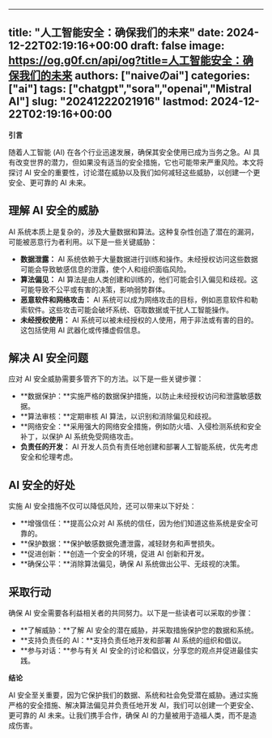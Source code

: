 
---
title: "人工智能安全：确保我们的未来"
date: 2024-12-22T02:19:16+00:00
draft: false
image: https://og.g0f.cn/api/og?title=人工智能安全：确保我们的未来
authors: ["naiveのai"]
categories: ["ai"]
tags: ["chatgpt","sora","openai","Mistral AI"]
slug: "20241222021916"
lastmod: 2024-12-22T02:19:16+00:00
---
**引言**

随着人工智能 (AI) 在各个行业迅速发展，确保其安全使用已成为当务之急。AI 具有改变世界的潜力，但如果没有适当的安全措施，它也可能带来严重风险。本文将探讨 AI 安全的重要性，讨论潜在威胁以及我们如何减轻这些威胁，以创建一个更安全、更可靠的 AI 未来。

## 理解 AI 安全的威胁

AI 系统本质上是复杂的，涉及大量数据和算法。这种复杂性创造了潜在的漏洞，可能被恶意行为者利用。以下是一些关键威胁：

- **数据泄露：** AI 系统依赖于大量数据进行训练和操作。未经授权访问这些数据可能会导致敏感信息的泄露，使个人和组织面临风险。
- **算法偏见：** AI 算法是由人类创建和训练的，他们可能会引入偏见和歧视。这可能导致不公平或有害的决策，影响弱势群体。
- **恶意软件和网络攻击：** AI 系统可以成为网络攻击的目标，例如恶意软件和勒索软件。这些攻击可能会破坏系统、窃取数据或干扰人工智能操作。
- **未经授权使用：** AI 系统可以被未经授权的人使用，用于非法或有害的目的。这包括使用 AI 武器化或传播虚假信息。

## 解决 AI 安全问题

应对 AI 安全威胁需要多管齐下的方法。以下是一些关键步骤：

- **数据保护：**实施严格的数据保护措施，以防止未经授权访问和泄露敏感数据。
- **算法审核：**定期审核 AI 算法，以识别和消除偏见和歧视。
- **网络安全：**采用强大的网络安全措施，例如防火墙、入侵检测系统和安全补丁，以保护 AI 系统免受网络攻击。
- **负责任的开发：** AI 开发人员负有责任地创建和部署人工智能系统，优先考虑安全和伦理考虑。

## AI 安全的好处

实施 AI 安全措施不仅可以降低风险，还可以带来以下好处：

- **增强信任：**提高公众对 AI 系统的信任，因为他们知道这些系统是安全可靠的。
- **保护数据：**保护敏感数据免遭泄露，减轻财务和声誉损失。
- **促进创新：**创造一个安全的环境，促进 AI 创新和开发。
- **确保公平：**消除算法偏见，确保 AI 系统做出公平、无歧视的决策。

## 采取行动

确保 AI 安全需要各利益相关者的共同努力。以下是一些读者可以采取的步骤：

- **了解威胁：**了解 AI 安全的潜在威胁，并采取措施保护您的数据和系统。
- **支持负责任的 AI：**支持负责任地开发和部署 AI 系统的组织和倡议。
- **参与对话：**参与有关 AI 安全的讨论和倡议，分享您的观点并促进最佳实践。

**结论**

AI 安全至关重要，因为它保护我们的数据、系统和社会免受潜在威胁。通过实施严格的安全措施、解决算法偏见并负责任地开发 AI，我们可以创建一个更安全、更可靠的 AI 未来。让我们携手合作，确保 AI 的力量被用于造福人类，而不是造成伤害。